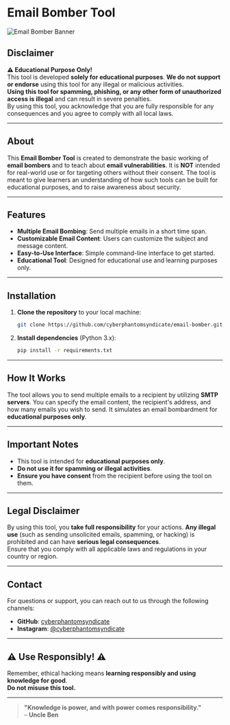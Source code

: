 # **Email Bomber Tool**  
![Email Bomber Banner](https://via.placeholder.com/1500x500.png?text=Email+Bomber+Tool)  

## **Disclaimer**  
**⚠️ Educational Purpose Only!**  
This tool is developed **solely for educational purposes**. **We do not support or endorse** using this tool for any illegal or malicious activities.  
**Using this tool for spamming, phishing, or any other form of unauthorized access is illegal** and can result in severe penalties.  
By using this tool, you acknowledge that you are fully responsible for any consequences and you agree to comply with all local laws.

---

## **About**  
This **Email Bomber Tool** is created to demonstrate the basic working of **email bombers** and to teach about **email vulnerabilities**. It is **NOT** intended for real-world use or for targeting others without their consent. The tool is meant to give learners an understanding of how such tools can be built for educational purposes, and to raise awareness about security.

---

## **Features**  
- **Multiple Email Bombing**: Send multiple emails in a short time span.
- **Customizable Email Content**: Users can customize the subject and message content.
- **Easy-to-Use Interface**: Simple command-line interface to get started.
- **Educational Tool**: Designed for educational use and learning purposes only.

---

## **Installation**  
1. **Clone the repository** to your local machine:

    ```bash
    git clone https://github.com/cyberphantomsyndicate/email-bomber.git
    ```

2. **Install dependencies** (Python 3.x):

    ```bash
    pip install -r requirements.txt
    ```

---

## **How It Works**  
The tool allows you to send multiple emails to a recipient by utilizing **SMTP servers**. You can specify the email content, the recipient's address, and how many emails you wish to send. It simulates an email bombardment for **educational purposes only**.

---

## **Important Notes**  
- This tool is intended for **educational purposes only**.  
- **Do not use it for spamming or illegal activities**.  
- **Ensure you have consent** from the recipient before using the tool on them.

---

## **Legal Disclaimer**  
By using this tool, you **take full responsibility** for your actions. **Any illegal use** (such as sending unsolicited emails, spamming, or hacking) is prohibited and can have **serious legal consequences**.  
Ensure that you comply with all applicable laws and regulations in your country or region.

---

## **Contact**  
For questions or support, you can reach out to us through the following channels:

- **GitHub**: [cyberphantomsyndicate](https://github.com/cyberphantomsyndicate)
- **Instagram**: [@cyberphantomsyndicate](https://instagram.com/cyberphantomsyndicate)

---

## **⚠️ Use Responsibly! ⚠️**  
Remember, ethical hacking means **learning responsibly and using knowledge for good**.  
**Do not misuse this tool.**

---

> **"Knowledge is power, and with power comes responsibility."**  
– **Uncle Ben**
